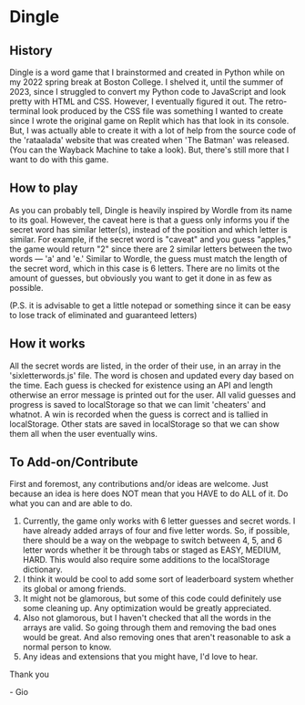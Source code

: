 # Dingle
## History
Dingle is a word game that I brainstormed and created in Python while on my 2022 spring break at Boston College.
I shelved it, until the summer of 2023, since I struggled to convert my Python code to JavaScript and look pretty with HTML and CSS.
However, I eventually figured it out.
The retro-terminal look produced by the CSS file was something I wanted to create since I wrote the original game on Replit which has that look in its console.
But, I was actually able to create it with a lot of help from the source code of the 'rataalada' website that was created when 'The Batman' was released. (You can the Wayback Machine to take a look).
But, there's still more that I want to do with this game.

## How to play
As you can probably tell, Dingle is heavily inspired by Wordle from its name to its goal.
However, the caveat here is that a guess only informs you if the secret word has similar letter(s), instead of the position and which letter is similar.
For example, if the secret word is "caveat" and you guess "apples," the game would return "2" since there are 2 similar letters between the two words — 'a' and 'e.'
Similar to Wordle, the guess must match the length of the secret word, which in this case is 6 letters.
There are no limits ot the amount of guesses, but obviously you want to get it done in as few as possible.

(P.S. it is advisable to get a little notepad or something since it can be easy to lose track of eliminated and guaranteed letters)

## How it works
All the secret words are listed, in the order of their use, in an array in the 'sixletterwords.js' file.
The word is chosen and updated every day based on the time.
Each guess is checked for existence using an API and length otherwise an error message is printed out for the user.
All valid guesses and progress is saved to localStorage so that we can limit 'cheaters' and whatnot.
A win is recorded when the guess is correct and is tallied in localStorage.
Other stats are saved in localStorage so that we can show them all when the user eventually wins.

## To Add-on/Contribute
First and foremost, any contributions and/or ideas are welcome.
Just because an idea is here does NOT mean that you HAVE to do ALL of it.
Do what you can and are able to do.

1) Currently, the game only works with 6 letter guesses and secret words. I have already added arrays of four and five letter words. So, if possible, there should be a way on the webpage to switch between 4, 5, and 6 letter words whether it be through tabs or staged as EASY, MEDIUM, HARD. This would also require some additions to the localStorage dictionary.
2) I think it would be cool to add some sort of leaderboard system whether its global or among friends.
3) It might not be glamorous, but some of this code could definitely use some cleaning up. Any optimization would be greatly appreciated.
4) Also not glamorous, but I haven't checked that all the words in the arrays are valid. So going through them and removing the bad ones would be great. And also removing ones that aren't reasonable to ask a normal person to know.
5) Any ideas and extensions that you might have, I'd love to hear.


Thank you

\- Gio
#
